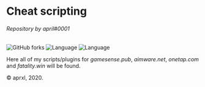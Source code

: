 # Cheat scripting
###### Repository by april#0001

![GitHub forks](https://img.shields.io/github/forks/aprxl/lua-scripting?color=%23bffff1&label=Forks) ![Language](https://img.shields.io/badge/lang-javascript-%23bffff1) ![Language](https://img.shields.io/badge/lang-lua-%23bffff1)

Here all of my scripts/plugins for *gamesense.pub*, *aimware.net*, *onetap.com* and *fatality.win* will be found.

&copy; aprxl, 2020.
